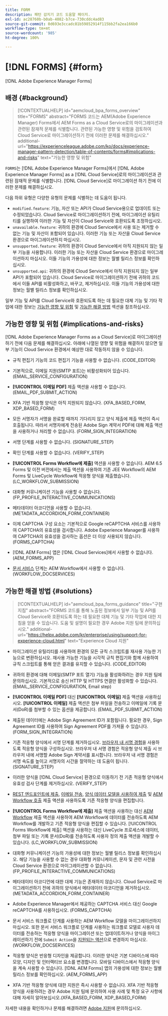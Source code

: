 ```yaml
---
title: FORM
description: 패턴 감지기 코드 도움말 페이지.
exl-id: ac28760b-b0ab-4082-b7ce-730cddc4ad83
source-git-commit: 0d693e3ccadc81b59852914f115bb2fa2ea166b0
workflow-type: tm+mt
source-wordcount: '985'
ht-degree: 100%

---
```


# [!DNL FORMS] {#form}

[!DNL Adobe Experience Manager Forms]

## 배경 {#background}

>[!CONTEXTUALHELP]
>id="aemcloud_bpa_forms_overview"
>title="FORMS"
>abstract="FORMS 코드는 AEM(Adobe Experience Manager) Forms에서 AEM Forms as a Cloud Service로의 마이그레이션과 관련된 잠재적 문제를 식별합니다. 관련된 가능한 영향 및 위험을 검토하여 Cloud Service로 마이그레이션하기 전에 이러한 문제를 해결하십시오."
>additional-url="https://experienceleague.adobe.com/ko/docs/experience-manager-pattern-detection/table-of-contents/forms#implications-and-risks" text="가능한 영향 및 위험"

`FORMS`는 [!DNL Adobe Experience Manager Forms]에서 [!DNL Adobe Experience Manager Forms] as a [!DNL Cloud Service]로의 마이그레이션과 관련된 잠재적 문제를 식별합니다. [!DNL Cloud Service]로 마이그레이션 하기 전에 이러한 문제를 해결하십시오.

다음 하위 유형은 다양한 유형의 문제를 식별하는 데 도움이 됩니다.

* `modified.feature`: 기능, 자산 또는 API가 Cloud Service용으로 업데이트 또는 수정되었습니다. Cloud Service로 마이그레이션하기 전에, 마이그레이션 유틸리티를 실행하여 이러한 기능 및 자산이 Cloud Service와 호환되도록 조정하십시오.
* `unavailable.feature`: 귀하의 환경에 Cloud Service에서 사용 또는 제거할 수 없는 기능 및 자산이 포함되어 있습니다. 이러한 기능 또는 자산을 Cloud Service 환경으로 마이그레이션하지 마십시오.
* `unsupported.feature`: 귀하의 환경이 Cloud Service에서 아직 지원되지 않는 일부 기능을 사용합니다. 이러한 기능 또는 자산을 Cloud Service 환경으로 마이그레이션하지 마십시오. 이들 기능의 가용성에 대한 정보는 월별 릴리스 정보를 확인하십시오.
* `unsupported.api`: 귀하의 환경에 Cloud Service에서 아직 지원되지 않는 일부 API가 포함되어 있습니다. Cloud Service로 마이그레이션하기 전에 귀하의 코드에서 이들 API를 비활성화하고, 바꾸고, 제거하십시오. 이들 기능의 가용성에 대한 정보는 월별 릴리스 정보를 확인하십시오.

일부 기능 및 API를 Cloud Service와 호환되도록 하는 데 필요한 대체 기능 및 기타 작업에 대한 정보는 [가능한 영향 및 위험](#implications-and-risks) 및 [가능한 해결 방법](#solutions) 섹션을 참조하십시오.

## 가능한 영향 및 위험 {#implications-and-risks}

[!DNL Adobe Experience Manager Forms as a Cloud Service]로 마이그레이션 하기 전에 다음 문제를 해결하십시오. 아래에 나열된 영향 및 위험을 해결하지 않으면 일부 기능이 Cloud Service 환경에서 예상한 대로 작동하지 않을 수 있습니다.

* 규칙 편집기 기능의 코드 편집기 기능을 사용할 수 없습니다. (CODE_EDITOR)

* 기본적으로, 이메일 지원(SMTP 포트)는 비활성화되어 있습니다. (EMAIL_SERVICE_CONFIGURATION)

* **[!UICONTROL 이메일 PDF]** 제출 액션을 사용할 수 없습니다.(EMAIL_PDF_SUBMIT_ACTION)

* XFA 기반 적응형 양식은 아직 지원되지 않습니다. (XFA_BASED_FORM, XDP_BASED_FORM)

* 모든 서명자가 서명을 완료할 때까지 기다리지 않고 양식 제출에 제출 액션이 즉시 호출됩니다. 따라서 서명자에게 전송된 Adobe Sign 계약서 PDF에 대해 제출 액션을 사용하거나 처리할 수 없습니다. (FORM_SIGN_INTEGRATION)

* 서명 단계를 사용할 수 없습니다. (SIGNATURE_STEP)

* 확인 단계를 사용할 수 없습니다. (VERIFY_STEP)

* **[!UICONTROL Forms Workflow에 제출]** 액션을 사용할 수 없습니다. AEM 6.5 Forms 및 이전 버전에서는 제출 액션을 사용하여 기존 JEE Workflow의 AEM Forms 및 LiveCycle Workflow에 적응형 양식을 제출했습니다. (LC_WORKFLOW_SUBMISSION)

* 대화형 커뮤니케이션 기능을 사용할 수 없습니다. (FP_PROFILE_INTERACTIVE_COMMUNICATIONS)

* 메타데이터 아코디언을 사용할 수 없습니다. (METADATA_ACCORDION_FORM_CONTAINER)

* 이제 CAPTCHA 구성 요소는 기본적으로 Google reCAPTCHA 서비스를 사용하여 CAPTCHA의 유효성을 검사합니다. Adobe Experience Manager를 사용하여 CAPTCHA의 유효성을 검사하는 옵션은 더 이상 사용되지 않습니다. (FORMS_CAPTCHA)

* [!DNL AEM Forms] 앱은 [!DNL Cloud Services]에서 사용할 수 없습니다. (AEM_FORMS_APP)

* [문서 서비스](https://experienceleague.adobe.com/ko/docs/experience-manager-65/content/forms/install-aem-forms/osgi-installation/install-configure-document-services#deployment-topology) 단계는 AEM Workflow에서 사용할 수 없습니다. (WORKFLOW_DOCSERVICES)

## 가능한 해결 방법 {#solutions}

>[!CONTEXTUALHELP]
>id="aemcloud_bpa_forms_guidance"
>title="구현 지침"
>abstract="FORMS 코드를 통해 노출된 정보에서 일부 기능 및 API를 Cloud Service와 호환되도록 하는 데 필요한 대체 기능 및 기타 작업에 대한 지침을 얻을 수 있습니다. 도움 및 설명이 필요한 경우 Adobe 지원 팀에 문의하십시오."
>additional-url="https://helpx.adobe.com/kr/enterprise/using/support-for-experience-cloud.html" text="Experience Cloud 지원"

* 마이그레이션 유틸리티를 사용하여 환경의 모든 규칙 스크립트를 재사용 가능한 기능으로 변환하십시오. 재사용 가능한 기능을 시각적 규칙 편집기와 함께 사용하여 규칙 스크립트를 통해 얻은 결과를 유지할 수 있습니다. (CODE_EDITOR)

* 귀하의 환경에 대해 이메일(SMTP 포트 열기) 기능을 활성화하려는 경우 지원 팀에 문의하십시오. 기본적으로 송신 HTTP 및 HTTPS 연결만 활성화할 수 있습니다. (EMAIL_SERVICE_CONFIGURATION, Email step)

* **[!UICONTROL 이메일 PDF]** 대신 **[!UICONTROL 이메일]** 제출 액션을 사용하십시오. **[!UICONTROL 이메일]** 제출 액션은 첨부 파일을 전송하고 이메일에 기록 문서(DoR)를 첨부할 수 있는 옵션을 제공합니다. (EMAIL_PDF_SUBMIT_ACTION)

* 제출된 데이터에는 Adobe Sign Agreement ID가 포함됩니다. 필요한 경우, Sign Agreement ID를 사용하여 Sign Agreement PDF를 가져올 수 있습니다. (FORM_SIGN_INTEGRATION)

* 기존 적응형 양식에서 서명 단계를 제거하십시오. [브라우저 내 서명 경험](https://blog.developer.adobe.com/using-adobe-sign-to-e-sign-an-adaptive-form-heres-the-best-way-to-do-it-dc3e15f9b684)을 사용하도록 적응형 양식을 구성하십시오. 브라우저 내 서명 경험은 적응형 양식 제출 시 브라우저 내에 서명할 Adobe Sign 계약서를 표시합니다. 브라우저 내 서명 경험은 서명 속도를 높이고 서명자의 시간을 절약하는 데 도움이 됩니다. (SIGNATURE_STEP)

* 이러한 양식을 [!DNL Cloud Service] 환경으로 이동하기 전 기존 적응형 양식에서 유효성 검사 단계를 제거하십시오. (VERIFY_STEP)

* [REST 엔드포인트에 제출](https://experienceleague.adobe.com/ko/docs/experience-manager-cloud-service/content/forms/adaptive-forms-authoring/authoring-adaptive-forms-foundation-components/configure-submit-actions-and-metadata-submission/configuring-submit-actions#submit-to-rest-endpoint), [이메일 전송](https://experienceleague.adobe.com/ko/docs/experience-manager-cloud-service/content/forms/adaptive-forms-authoring/authoring-adaptive-forms-foundation-components/configure-submit-actions-and-metadata-submission/configuring-submit-actions#send-email), [양식 데이터 모델을 사용하여 제출](https://experienceleague.adobe.com/ko/docs/experience-manager-cloud-service/content/forms/adaptive-forms-authoring/authoring-adaptive-forms-foundation-components/configure-submit-actions-and-metadata-submission/configuring-submit-actions#submit-using-form-data-model) 및 [AEM Workflow 호출](https://experienceleague.adobe.com/ko/docs/experience-manager-cloud-service/content/forms/adaptive-forms-authoring/authoring-adaptive-forms-foundation-components/configure-submit-actions-and-metadata-submission/configuring-submit-actions#invoke-an-aem-workflow) 제출 액션을 사용하도록 기존 적응형 양식을 편집합니다.

* **[!UICONTROL Forms Workflow에 제출]** 제출 액션을 사용하는 대신 [AEM Workflow](https://experienceleague.adobe.com/ko/docs/experience-manager-cloud-service/content/forms/adaptive-forms-authoring/authoring-adaptive-forms-foundation-components/configure-submit-actions-and-metadata-submission/configuring-submit-actions#invoke-an-aem-workflow) 제출 액션을 사용하여 AEM Workflow에 데이터를 전송하도록 AEM Workflow를 개발하고 기존 적응형 양식을 편집할 수 있습니다. [!UICONTROL Forms Workflow에 제출] 액션을 사용하는 대신 LiveCycle 프로세스에 데이터, 첨부 파일 또는 기록 문서(DoR)를 전송하도록 사용자 정의 제출 액션을 개발할 수 있습니다. (LC_WORKFLOW_SUBMISSION)

* 대화형 커뮤니케이션 기능의 가용성에 대한 정보는 월별 릴리스 정보를 확인하십시오. 해당 기능을 사용할 수 없는 경우 대화형 커뮤니케이션, 문자 및 관련 사전을 Cloud Service 환경으로 마이그레이션할 수 없습니다. (FP_PROFILE_INTERACTIVE_COMMUNICATIONS)

* 메타데이터 아코디언에 대한 대체 기능은 존재하지 않습니다. Cloud Service로 마이그레이션하기 전에 귀하의 양식에서 메타데이터 아코디언을 제거하십시오.(METADATA_ACCORDION_FORM_CONTAINER)

* Adobe Experience Manager에서 제공하는 CAPTCHA 서비스 대신 Google reCAPTCHA를 사용하십시오. (FORMS_CAPTCHA)

* 문서 서비스 워크플로 단계를 사용하는 AEM Workflow 모델을 마이그레이션하지 마십시오. 또한 문서 서비스 워크플로 단계를 사용하는 워크플로 모델로 사용자 데이터를 전송하는 적응형 양식을 마이그레이션 또는 업데이트하거나 양식을 마이그레이션하기 전에 `Submit Action`을 [지원되는 액션](https://experienceleague.adobe.com/ko/docs/experience-manager-cloud-service/content/forms/adaptive-forms-authoring/authoring-adaptive-forms-foundation-components/configure-submit-actions-and-metadata-submission/configuring-submit-actions)으로 변경하지 마십시오. (WORKFLOW_DOCSERVICES)

* 적응형 양식은 반응형 디자인을 제공합니다. 이러한 양식은 기본 디바이스에 따라 모양, 디자인 및 인터랙티브 요소를 변경합니다. 모바일 디바이스에서 적응형 양식을 계속 사용할 수 있습니다. [!DNL AEM Forms] 앱의 가용성에 대한 정보는 월별 릴리스 정보를 확인하십시오. (AEM_FORMS_APP)

* XFA 기반 적응형 양식에 대한 지원은 즉시 사용할 수 없습니다. XFA 기반 적응형 양식을 사용하려는 경우 Adobe 지원 팀에 문의하여 사용 사례 및 특정 요구 사항에 대해 자세히 알아보십시오.(XFA_BASED_FORM, XDP_BASED_FORM)

자세한 내용을 확인하거나 문제를 해결하려면 [Adobe 지원](https://helpx.adobe.com/kr/enterprise/using/support-for-experience-cloud.html)에 문의하십시오.
